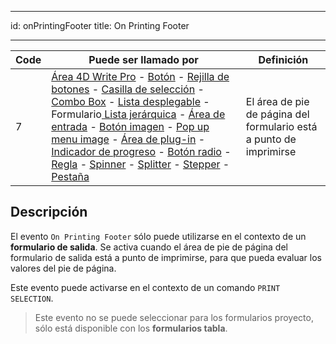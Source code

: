 - - -
id: onPrintingFooter title: On Printing Footer
- - -

| Code | Puede ser llamado por                                                                                                                                                                                                                                                                                                                                                                                                                                                                                                                                                                                                                                                                                                                                                                                                                                                                                                                         | Definición                                                         |
| ---- | --------------------------------------------------------------------------------------------------------------------------------------------------------------------------------------------------------------------------------------------------------------------------------------------------------------------------------------------------------------------------------------------------------------------------------------------------------------------------------------------------------------------------------------------------------------------------------------------------------------------------------------------------------------------------------------------------------------------------------------------------------------------------------------------------------------------------------------------------------------------------------------------------------------------------------------------- | ------------------------------------------------------------------ |
| 7    | [Área 4D Write Pro](FormObjects/writeProArea_overview) - [Botón](FormObjects/button_overview.md) - [Rejilla de botones](FormObjects/buttonGrid_overview.md) - [Casilla de selección](FormObjects/checkbox_overview.md) - [Combo Box](FormObjects/comboBox_overview.md) - [Lista desplegable](FormObjects/dropdownList_Overview.md) - Formulario[ Lista jerárquica](FormObjects/list_overview.md) - [Área de entrada](FormObjects/input_overview.md) - [Botón imagen](FormObjects/pictureButton_overview.md) - [Pop up menu image](FormObjects/picturePopupMenu_overview.md) - [Área de plug-in](FormObjects/pluginArea_overview.md#overview) - [Indicador de progreso](FormObjects/progressIndicator.md) - [Botón radio](FormObjects/radio_overview.md) - [Regla](FormObjects/ruler.md) - [Spinner](FormObjects/spinner.md) - [Splitter](FormObjects/splitters.md) - [Stepper](FormObjects/stepper.md) - [Pestaña](FormObjects/tabControl.md) | El área de pie de página del formulario está a punto de imprimirse |


## Descripción

El evento `On Printing Footer` sólo puede utilizarse en el contexto de un **formulario de salida**. Se activa cuando el área de pie de página del formulario de salida está a punto de imprimirse, para que pueda evaluar los valores del pie de página.

Este evento puede activarse en el contexto de un comando `PRINT SELECTION`.

> Este evento no se puede seleccionar para los formularios proyecto, sólo está disponible con los **formularios tabla**.

